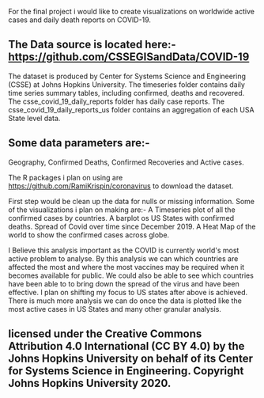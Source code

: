 For the final project i would like to create visualizations on worldwide active cases and daily death reports on COVID-19.

## The Data source is located here:- https://github.com/CSSEGISandData/COVID-19

The dataset is produced by  Center for Systems Science and Engineering (CSSE) at Johns Hopkins University.
The timeseries folder contains daily time series summary tables, including confirmed, deaths and recovered.
The csse_covid_19_daily_reports folder has daily case reports.
The csse_covid_19_daily_reports_us folder contains an aggregation of each USA State level data.

## Some data parameters are:-
Geography, Confirmed Deaths, Confirmed Recoveries and Active cases.

The R packages i plan on using are https://github.com/RamiKrispin/coronavirus to download the dataset.

First step would be clean up the data for nulls or missing information.
Some of the visualizations i plan on making are:-
A Timeseries plot of all the confirmed cases by countries.
A barplot os US States with confirmed deaths.
Spread of Covid over time since December 2019.
A Heat Map of the world to show the confirmed cases across globe.

I Believe this analysis important as the COVID is currently world's most active problem to analyse.
By this analysis we can which countries are affected the most and where the most vaccines may be required when it becomes available for public.
We could also be able to see which countries have been able to to bring down the spread of the virus and have been effective.
I plan on shifting my focus to US states after above is achieved.
There is much more analysis we can do once the data is plotted like the most active cases in US States and many other granular analysis.

## licensed under the Creative Commons Attribution 4.0 International (CC BY 4.0) by the Johns Hopkins University on behalf of its Center for Systems Science in Engineering. Copyright Johns Hopkins University 2020.